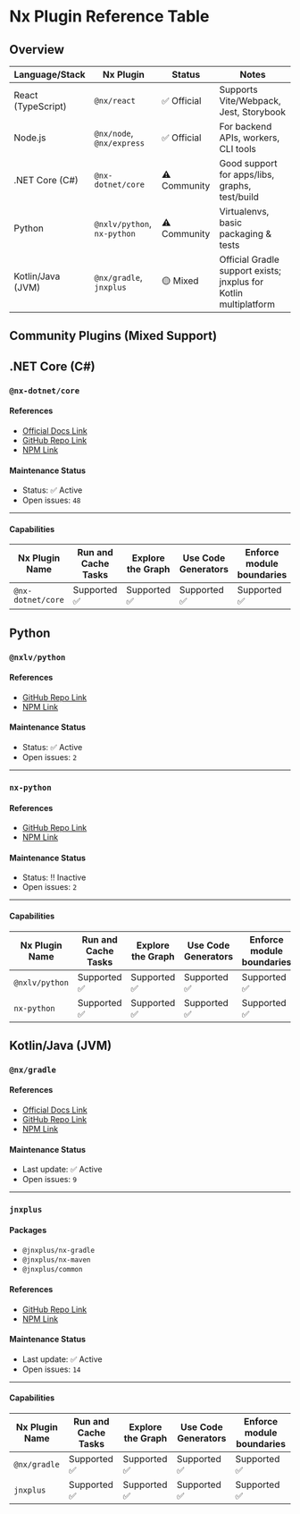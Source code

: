 # Nx Plugin Reference Table

## Overview

| Language/Stack     | Nx Plugin                   | Status       | Notes                                                            |
| ------------------ | --------------------------- | ------------ | ---------------------------------------------------------------- |
| React (TypeScript) | `@nx/react`                 | ✅ Official  | Supports Vite/Webpack, Jest, Storybook                           |
| Node.js            | `@nx/node`, `@nx/express`   | ✅ Official  | For backend APIs, workers, CLI tools                             |
| .NET Core (C#)     | `@nx-dotnet/core`           | ⚠️ Community | Good support for apps/libs, graphs, test/build                   |
| Python             | `@nxlv/python`, `nx-python` | ⚠️ Community | Virtualenvs, basic packaging & tests                             |
| Kotlin/Java (JVM)  | `@nx/gradle`, `jnxplus`     | 🟡 Mixed     | Official Gradle support exists; jnxplus for Kotlin multiplatform |

## Community Plugins (Mixed Support)

## .NET Core (C#)

### `@nx-dotnet/core`

#### References

- [Official Docs Link](https://nx.dev/showcase/example-repos/add-dotnet)
- [GitHub Repo Link](https://github.com/nx-dotnet/nx-dotnet)
- [NPM Link](https://www.npmjs.com/package/@nx-dotnet/core)

#### Maintenance Status

- Status: ✅ Active
- Open issues: `48`

---

#### Capabilities

| Nx Plugin Name    | Run and Cache Tasks | Explore the Graph | Use Code Generators | Enforce module boundaries |
| ----------------- | ------------------- | ----------------- | ------------------- | ------------------------- |
| `@nx-dotnet/core` | Supported ✅        | Supported ✅      | Supported ✅        | Supported ✅              |

## Python

### `@nxlv/python`

#### References

- [GitHub Repo Link](https://github.com/lucasvieirasilva/nx-plugins)
- [NPM Link](https://www.npmjs.com/package/@nxlv/python)

#### Maintenance Status

- Status: ✅ Active
- Open issues: `2`

---

### `nx-python`

#### References

- [GitHub Repo Link](https://github.com/hogarthww-labs/nx-python)
- [NPM Link](https://www.npmjs.com/package/nx-python)

#### Maintenance Status

- Status: ‼️ Inactive
- Open issues: `2`

---

#### Capabilities

| Nx Plugin Name | Run and Cache Tasks | Explore the Graph | Use Code Generators | Enforce module boundaries |
| -------------- | ------------------- | ----------------- | ------------------- | ------------------------- |
| `@nxlv/python` | Supported ✅        | Supported ✅      | Supported ✅        | Supported ✅              |
| `nx-python`    | Supported ✅        | Supported ✅      | Supported ✅        | Supported ✅              |

## Kotlin/Java (JVM)

### `@nx/gradle`

#### References

- [Official Docs Link](https://nx.dev/nx-api/gradle)
- [GitHub Repo Link](https://github.com/nrwl/nx/tree/master/packages/gradle)
- [NPM Link](https://www.npmjs.com/package/@nx/gradle)

#### Maintenance Status

- Last update: ✅ Active
- Open issues: `9`

---

### `jnxplus`

#### Packages

- `@jnxplus/nx-gradle`
- `@jnxplus/nx-maven`
- `@jnxplus/common`

#### References

- [GitHub Repo Link](https://github.com/khalilou88/jnxplus)
- [NPM Link](https://www.npmjs.com/package/@jnxplus/common)

#### Maintenance Status

- Last update: ✅ Active
- Open issues: `14`

---

#### Capabilities

| Nx Plugin Name | Run and Cache Tasks | Explore the Graph | Use Code Generators | Enforce module boundaries |
| -------------- | ------------------- | ----------------- | ------------------- | ------------------------- |
| `@nx/gradle`   | Supported ✅        | Supported ✅      | Supported ✅        | Supported ✅              |
| `jnxplus`      | Supported ✅        | Supported ✅      | Supported ✅        | Supported ✅              |
